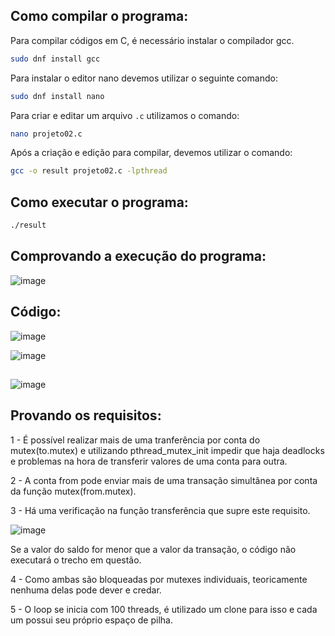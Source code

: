 ## Como compilar o programa:

Para compilar códigos em C, é necessário instalar o compilador gcc.
```bash
sudo dnf install gcc
```
Para instalar o editor nano devemos utilizar o seguinte comando:
```bash
sudo dnf install nano
```
Para criar e editar um arquivo `.c` utilizamos o comando:
```bash
nano projeto02.c
```
Após a criação e edição  para compilar, devemos utilizar o comando:
```bash
gcc -o result projeto02.c -lpthread
```
## Como executar o programa:
```bash
./result
```



## Comprovando a execução do programa:
![image](https://github.com/OtavioBruzadin/LabsSistemasOperacionais/assets/146960599/74ad4363-ff7c-4046-9f35-9abb4a8f324f)


## Código:

![image](https://github.com/OtavioBruzadin/LabsSistemasOperacionais/assets/146960599/21c1034b-b6e5-421e-97ba-578f11d15a02)

![image](https://github.com/OtavioBruzadin/LabsSistemasOperacionais/assets/146960599/6a0ccc7f-6160-4f3e-aca1-2f2a766a3be2)

## 

![image](https://github.com/OtavioBruzadin/LabsSistemasOperacionais/assets/146960599/cef2da46-4218-4342-a698-f0b2ae3c1abe)

## Provando os requisitos:

1 - É possível realizar mais de uma tranferência por conta do mutex(to.mutex) e utilizando pthread_mutex_init impedir que haja deadlocks e problemas na hora de transferir valores de uma conta para outra.


2 - A conta from pode enviar mais de uma transação simultânea por conta da função mutex(from.mutex).


3 - Há uma verificação na função transferência que supre este requisito.

![image](https://github.com/OtavioBruzadin/LabsSistemasOperacionais/assets/146960599/04fcc99a-e0e3-4f32-8fff-56c7de978d9e)

Se a valor do saldo for menor que a valor da transação, o código não executará o trecho em questão.


4 - Como ambas são bloqueadas por mutexes individuais, teoricamente nenhuma delas pode dever e credar.


5 - O loop se inicia com 100 threads, é utilizado um clone para isso e cada um possui seu próprio espaço de pilha.


